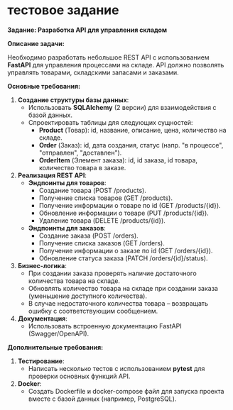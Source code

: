 # тестовое задание

**Задание: Разработка API для управления складом**

**Описание задачи:**

Необходимо разработать небольшое REST API с использованием **FastAPI** для управления процессами на складе. API должно позволять управлять товарами, складскими запасами и заказами.

**Основные требования:**

1. **Создание структуры базы данных**:
    - Использовать **SQLAlchemy** (2 версии) для взаимодействия с базой данных.
    - Спроектировать таблицы для следующих сущностей:
        - **Product** (Товар): id, название, описание, цена, количество на складе.
        - **Order** (Заказ): id, дата создания, статус (напр. "в процессе", "отправлен", "доставлен").
        - **OrderItem** (Элемент заказа): id, id заказа, id товара, количество товара в заказе.
2. **Реализация REST API**:
    - **Эндпоинты для товаров**:
        - Создание товара (POST /products).
        - Получение списка товаров (GET /products).
        - Получение информации о товаре по id (GET /products/{id}).
        - Обновление информации о товаре (PUT /products/{id}).
        - Удаление товара (DELETE /products/{id}).
    - **Эндпоинты для заказов**:
        - Создание заказа (POST /orders).
        - Получение списка заказов (GET /orders).
        - Получение информации о заказе по id (GET /orders/{id}).
        - Обновление статуса заказа (PATCH /orders/{id}/status).
3. **Бизнес-логика**:
    - При создании заказа проверять наличие достаточного количества товара на складе.
    - Обновлять количество товара на складе при создании заказа (уменьшение доступного количества).
    - В случае недостаточного количества товара – возвращать ошибку с соответствующим сообщением.
4. **Документация**:
    - Использовать встроенную документацию FastAPI (Swagger/OpenAPI).

**Дополнительные требования:**

1. **Тестирование**:
    - Написать несколько тестов с использованием **pytest** для проверки основных функций API.
2. **Docker**:
    - Создать Dockerfile и docker-compose файл для запуска проекта вместе с базой данных (например, PostgreSQL).
